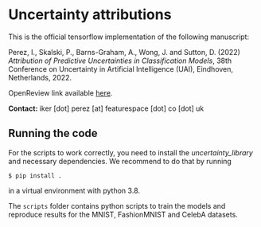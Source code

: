 # Uncertainty attributions

This is the official tensorflow implementation of the following manuscript:

Perez, I., Skalski, P., Barns-Graham, A., Wong, J. and Sutton, D. (2022) _Attribution of Predictive Uncertainties in Classification Models_, 38th Conference on Uncertainty in Artificial Intelligence (UAI), Eindhoven, Netherlands, 2022.

OpenReview link available [here](https://openreview.net/pdf?id=S2VIEPLicec).

**Contact:**  iker [dot] perez [at] featurespace [dot] co [dot] uk

## Running the code

For the scripts to work correctly, you need to install the *uncertainty_library* and necessary dependencies. We recommend to do that by running
```
$ pip install .
```
in a virtual environment with python 3.8.

The `scripts` folder contains python scripts to train the models and reproduce results for the MNIST, FashionMNIST and CelebA datasets.
